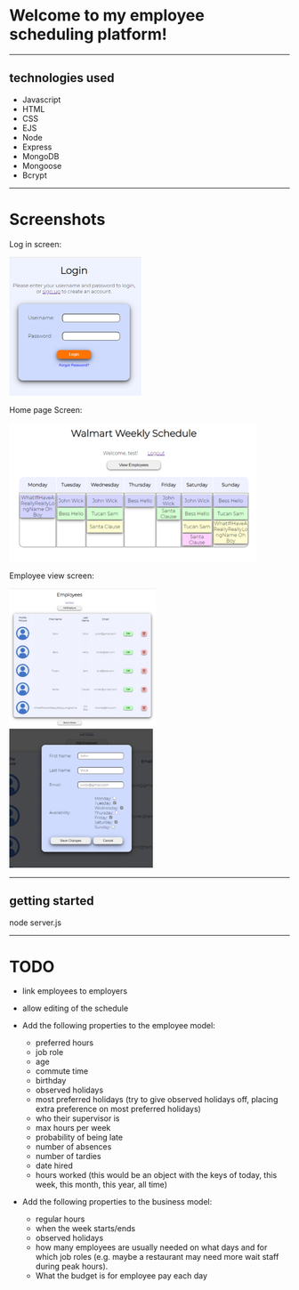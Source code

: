 # Welcome to my employee scheduling platform! #
- - - -
## technologies used ##
* Javascript
* HTML
* CSS
* EJS
* Node
* Express
* MongoDB
* Mongoose
* Bcrypt

- - - -
# Screenshots #

Log in screen:

<img src="./screenshots/loginScreen.png" alt="login" height="250px"/>

Home page Screen:

<img src="./screenshots/scheduleScreen.png" alt="schedule" height="250px"/>

Employee view screen:

<img src="./screenshots/employeeViewScreen.png" alt="employee view" height="250px"/><img src="./screenshots/editEmployeeScreen.png" alt="employee edit" height="250px"/>


- - - -
## getting started ##
node server.js
- - - -

# TODO #

* link employees to employers
* allow editing of the schedule

* Add the following properties to the employee model:
    * preferred hours
    * job role
    * age
    * commute time
    * birthday
    * observed holidays
    * most preferred holidays (try to give observed holidays off, placing extra preference on most preferred holidays)
    * who their supervisor is
    * max hours per week
    * probability of being late
    * number of absences
    * number of tardies
    * date hired
    * hours worked (this would be an object with the keys of today, this week, this month, this year, all time)

* Add the following properties to the business model:
    * regular hours
    * when the week starts/ends
    * observed holidays
    * how many employees are usually needed on what days and for which job roles (e.g. maybe a restaurant may need more wait staff during peak hours).
    * What the budget is for employee pay each day